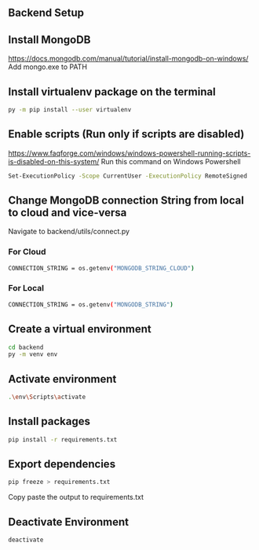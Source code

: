 ## Backend Setup

## Install MongoDB
https://docs.mongodb.com/manual/tutorial/install-mongodb-on-windows/
Add mongo.exe to PATH

## Install virtualenv package on the terminal
```bash
py -m pip install --user virtualenv
```

## Enable scripts (Run only if scripts are disabled)
https://www.faqforge.com/windows/windows-powershell-running-scripts-is-disabled-on-this-system/
Run this command on Windows Powershell
```bash
Set-ExecutionPolicy -Scope CurrentUser -ExecutionPolicy RemoteSigned
```

## Change MongoDB connection String from local to cloud and vice-versa
Navigate to backend/utils/connect.py

### For Cloud
```bash
CONNECTION_STRING = os.getenv("MONGODB_STRING_CLOUD")
```

### For Local
```bash
CONNECTION_STRING = os.getenv("MONGODB_STRING")
```

## Create a virtual environment
```bash
cd backend
py -m venv env
```

## Activate environment
```bash
.\env\Scripts\activate
```

## Install packages
```bash
pip install -r requirements.txt
```

## Export dependencies
```bash
pip freeze > requirements.txt
```
Copy paste the output to requirements.txt

## Deactivate Environment
```bash
deactivate
```
